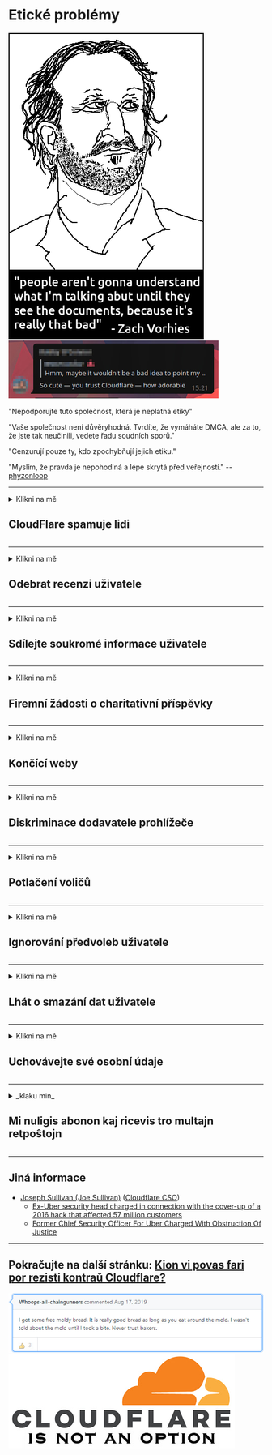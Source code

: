 # Etické problémy

![](../image/itsreallythatbad.jpg)
![](../image/telegram/c81238387627b4bfd3dcd60f56d41626.jpg)

"Nepodporujte tuto společnost, která je neplatná etiky"

"Vaše společnost není důvěryhodná. Tvrdíte, že vymáháte DMCA, ale za to, že jste tak neučinili, vedete řadu soudních sporů."

"Cenzurují pouze ty, kdo zpochybňují jejich etiku."

"Myslím, že pravda je nepohodlná a lépe skrytá před veřejností."  -- [phyzonloop](https://twitter.com/phyzonloop)


---


<details>
<summary>Klikni na mě

## CloudFlare spamuje lidi
</summary>


Cloudflare zasílá nevyžádané e-maily uživatelům, kteří nejsou cloudflare.

- E-maily zasílejte pouze předplatitelům, kteří se přihlásili
- Když uživatel řekne „stop“, přestane posílat e-maily

Je to tak jednoduché. Ale Cloudflare se nestará.
Cloudflare uvedl, že používání jejich služeb může zastavit všechny spamery a útočníky.
Jak můžeme zastavit Cloudflare bez aktivace Cloudflare?


| 🖼 | 🖼 |
| --- | --- |
| ![](../image/cfspam01.jpg) | ![](../image/cfspam03.jpg) |
| ![](../image/cfspam02.jpg) | ![](../image/cfspambrittany.jpg)<br>![](../image/cfspamtwtr.jpg) |

</details>

---

<details>
<summary>Klikni na mě

## Odebrat recenzi uživatele
</summary>


Cloudflare cenzuruje negativní recenze.
Pokud zveřejníte text proti Cloudflare na Twitteru, máte šanci dostat odpověď od zaměstnance Cloudflare se zprávou „Ne, není to“.
Pokud na jakýkoli web s recenzemi zveřejníte negativní recenzi, pokusí se ji cenzurovat.


| 🖼 | 🖼 |
| --- | --- |
| ![](../image/cfcenrev_01.jpg)<br>![](../image/cfcenrev_02.jpg) | ![](../image/cfcenrev_03.jpg) |

</details>

---

<details>
<summary>Klikni na mě

## Sdílejte soukromé informace uživatele
</summary>


Cloudflare má obrovský problém s obtěžováním.
Cloudflare sdílí osobní informace těch, kteří si stěžují na hostované stránky.
Někdy vás požádají, abyste poskytli své skutečné ID.
Pokud se nechcete nechat obtěžovat, napadat, plísnit nebo zabíjet, raději se držte dál od webů Cloudflared.


| 🖼 | 🖼 |
| --- | --- |
| ![](../image/cfdox_what.jpg) | ![](../image/cfdox_swat.jpg) |
| ![](../image/cfdox_kill.jpg) | ![](../image/cfdox_threat.jpg) |
| ![](../image/cfdox_dox.jpg) | ![](../image/cfdox_ex1.jpg)<br>![](../image/cfdox_ex2.jpg) |

</details>

---

<details>
<summary>Klikni na mě

## Firemní žádosti o charitativní příspěvky
</summary>


CloudFlare žádá o charitativní příspěvky.
Je docela děsivé, že americká korporace by žádala o charitu vedle neziskových organizací, které mají dobré důvody.
Pokud rádi blokujete lidi nebo plýtváte časem jiných lidí, možná si budete chtít objednat nějaké pizzy pro zaměstnance Cloudflare.


![](../image/cfdonate.jpg)

</details>

---

<details>
<summary>Klikni na mě

## Končící weby
</summary>


Co uděláte, když váš web náhle spadne?
Existují zprávy, že Cloudflare tiše odstraňuje konfiguraci uživatele nebo zastavuje službu bez jakéhokoli varování.
Doporučujeme vám najít lepšího poskytovatele.

![](../image/cftmnt.jpg)

</details>

---

<details>
<summary>Klikni na mě

## Diskriminace dodavatele prohlížeče
</summary>


CloudFlare poskytuje preferenční zacházení těm, kteří používají Firefox, zatímco poskytuje nepřátelské zacházení uživatelům jiných než Tor-Browser přes Tor.
Uživatelé nepřátel, kteří oprávněně odmítají vykonávat nesvobodný javascript, dostávají také nepřátelské zacházení.
Tato nerovnost přístupu představuje zneužití síťové neutrality a zneužití moci.

![](../image/browdifftbcx.gif)

- Vlevo: Tor Browser, Vpravo: Chrome. Stejná IP adresa.

![](../image/browserdiff.jpg)

- Vlevo: Tor Browser Javascript Disabled, Cookie Enabled
- Vpravo: Chrome Javascript povolen, cookie zakázáno

![](../image/cfsiryoublocked.jpg)

- QuteBrowser (vedlejší prohlížeč) bez Tor (Clearnet IP)

![](../image/lynx_cloudflare.gif)

- Lynx


| ***Prohlížeč*** | ***Přístup k léčbě*** |
| --- | --- |
| Tor Browser (Javascript povolen) | přístup povolen |
| Firefox (Javascript povolen) | přístup degradován |
| Chromium (Javascript povolen) | přístup degradován |
| Chromium or Firefox (Javascript deaktivován) | přístup odepřen |
| Chromium or Firefox (Cookie deaktivován) | přístup odepřen |
| QuteBrowser | přístup odepřen |
| lynx | přístup odepřen |
| w3m | přístup odepřen |
| wget | přístup odepřen |


Proč nepoužívat tlačítko Zvuk k řešení snadné výzvy?

Ano, existuje zvukové tlačítko, ale vždy nefunguje přes Tor.
Tuto zprávu obdržíte, když na ni kliknete:

```
Zkuste to později znovu
Váš počítač nebo síť může odesílat automatizované dotazy.
Z důvodu ochrany našich uživatelů nemůžeme nyní váš požadavek zpracovat.
Další informace naleznete na naší stránce nápovědy
```

</details>

---

<details>
<summary>Klikni na mě

## Potlačení voličů
</summary>


Voliči ve státech USA se zaregistrují, aby mohli nakonec hlasovat prostřednictvím webových stránek státního tajemníka ve státě jejich bydliště.
Republikánem kontrolované kanceláře státního tajemníka se účastní potlačení voličů prostřednictvím proxy serveru státního tajemníka prostřednictvím služby Cloudflare.
Cloudflare je nepřátelské zacházení s uživateli Tor, jeho pozice MITM jako centralizovaného globálního bodu dohledu a jeho celkově škodlivá role vede k tomu, že se potenciální voliči zdráhají registrovat.
Zejména liberálové mají tendenci přijímat soukromí.
Formuláře pro registraci voličů shromažďují citlivé informace o politickém sklonu voliče, osobní fyzické adrese, rodném čísle a datu narození.
Většina států veřejně zpřístupňuje pouze podmnožinu těchto informací, ale Cloudflare vidí všechny tyto informace, když se někdo zaregistruje k hlasování.

Všimněte si, že registrace v papírové podobě neobchází Cloudflare, protože sekretářka státních zaměstnanců pracujících se zadáváním údajů bude pravděpodobně k zadávání údajů používat web Cloudflare.

| 🖼 | 🖼 |
| --- | --- |
| ![](../image/cfvotm_01.jpg) | ![](../image/cfvotm_02.jpg) |

- Change.org je slavný web, který shromažďuje hlasy a přijímá opatření.
“lidé kdekoli začínají kampaně, mobilizují příznivce a spolupracují s osobami s rozhodovací pravomocí na vytváření řešení.”
Mnoho lidí bohužel nemůže změnit change.org kvůli agresivnímu filtru Cloudflare.
Je jim blokováno, aby podepsali petici, čímž je vylučují z demokratického procesu.
Problém lze odstranit pomocí jiné platformy bez cloudu, jako je OpenPetition.

| 🖼 | 🖼 |
| --- | --- |
| ![](../image/changeorgasn.jpg) | ![](../image/changeorgtor.jpg) |

- „Aténský projekt“ Cloudflare nabízí státní a místní volební webové stránky bezplatnou ochranu na podnikové úrovni.
Řekli, že „jejich voliči mají přístup k informacím o volbách a registraci voličů“, ale to je lež, protože mnoho lidí prostě nemůže procházet stránky vůbec.

</details>

---

<details>
<summary>Klikni na mě

## Ignorování předvoleb uživatele
</summary>


Pokud se něco odhlásíte, očekáváte, že vám o tom nebude zaslán žádný e-mail.
Cloudflare ignoruje preference uživatele a sdílí data s korporacemi třetích stran bez souhlasu zákazníka.
Pokud používáte jejich bezplatný tarif, někdy vám pošlou e-mail s žádostí o zakoupení měsíčního předplatného.

![](../image/cfviopl_tp.jpg)

</details>

---

<details>
<summary>Klikni na mě

## Lhát o smazání dat uživatele
</summary>


Podle blogu tohoto zákazníka bývalého cloudflare Cloudflare lže o mazání účtů.
V dnešní době mnoho společností uchovává vaše data poté, co jste zrušili nebo odstranili svůj účet.
Většina dobrých společností se o tom zmiňuje ve svých zásadách ochrany osobních údajů.
Cloudflare? Ne.

```
2019-08-05 CloudFlare mi poslal potvrzení, že odstranili můj účet.
2019-10-02 Obdržel jsem e-mail od CloudFlare „protože jsem zákazník“
```

Cloudflare nevěděl o slově „odebrat“.
Pokud je skutečně odstraněn, proč tento bývalý zákazník dostal e-mail?
Zmínil také, že zásady ochrany osobních údajů Cloudflare se o tom nezmiňují.

```
Jejich nové zásady ochrany osobních údajů nezmiňují uchovávání údajů po dobu jednoho roku.
```

![](../image/cfviopl_notdel.jpg)

Jak můžete věřit Cloudflare, pokud jejich zásady ochrany osobních údajů LŽOU?

- [Od zrušení účtu Cloudflare uplynul více než rok](https://shkspr.mobi/blog/2020/09/dont-trust-cloudflare-with-your-personal-data/)

</details>

---

<details>
<summary>Klikni na mě

## Uchovávejte své osobní údaje
</summary>


Odstranění účtu Cloudflare je těžké.

```
Odešlete tiket podpory pomocí kategorie „Účet“,
a požádat o vymazání účtu v těle zprávy.
Před podáním žádosti o vymazání nesmíte mít ke svému účtu připojeny žádné domény ani kreditní karty.
```

Tento potvrzovací e-mail obdržíte.

![](../image/cf_deleteandkeep.jpg)

„Začali jsme zpracovávat vaši žádost o odstranění“, ale „Vaše osobní údaje budeme nadále uchovávat“.

Můžete tomu „věřit“?


- Jak zrušit svůj účet Cloudflare

1. Přihlaste se na svůj hlavní panel Cloudflare.
2. Odstraňte všechny zóny (domény) z hlavního panelu.
3. Klikněte na odkaz podpory.
4. Odeslat nový lístek. Řekněte jim, že chcete zrušit svůj účet.
5. Počkejte několik dní.
6. Zaměstnanci Cloudflare vás požádají o potvrzení a důvod, proč jste se rozhodli Cloudflare opustit.
7. Znovu pošlete odpověď.
8. Počkejte několik dní.
9. Zobrazí se zpráva: Váš účet jsme úspěšně smazali


</details>

---

<details>
<summary>_klaku min_

## Mi nuligis abonon kaj ricevis tro multajn retpoŝtojn
</summary>


La uzanto nuligis sian 'Cloudflare stream' abonon kaj li ricevas retpoŝtajn memorigilojn ĉiutage por rememorigi lin pri nuligita abono.
Ne estas malaprobita butono. Kiel vi ĉesas ĉi tiun frenezon?

![](../image/barrageemailcancelsubscription.jpg)

Cloudflare diris al ĉi tiu uzanto kontakti subtenteamo kaj peti ĉiujn viajn enhavojn forigi.

- [t](https://web.archive.org/web/20210412165334/https://twitter.com/JohnHaldson/status/1381651569247088650)

</details>

---

## Jiná informace

- [Joseph Sullivan (Joe Sullivan)](../cloudflare_inc/cloudflare_members.md) ([Cloudflare CSO](https://twitter.com/eastdakota/status/1296522269313785862))
  - [Ex-Uber security head charged in connection with the cover-up of a 2016 hack that affected 57 million customers](https://www.businessinsider.com/uber-data-hack-security-head-joe-sullivan-charged-cover-up-2020-8)
  - [Former Chief Security Officer For Uber Charged With Obstruction Of Justice](https://www.justice.gov/usao-ndca/pr/former-chief-security-officer-uber-charged-obstruction-justice)


---


## Pokračujte na další stránku:   [Kion vi povas fari por rezisti kontraŭ Cloudflare?](cs.action.md)

![](../image/freemoldybread.jpg)
![](../image/cfisnotanoption.jpg)
